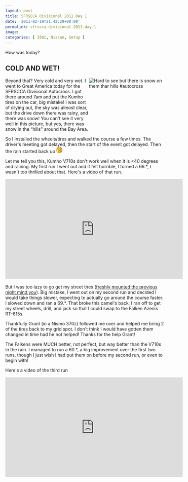 ```yaml
---
layout: post
title: SFRSCCA Divisional 2011 Day 1
date: '2011-02-19T21:42:29+00:00'
permalink: sfrscca-divisional-2011-day-1
image:
categories: [ 350z, Nissan, Setup ]
---
```


How was today?


## COLD AND WET!


<a href="http://www.flickr.com/photos/chammond/5458127935/"><img style="display: inline; float: right" border="0" alt="Hard to see but there is snow on them thar hills #autocross" align="right" src="http://farm6.static.flickr.com/5293/5458127935_f28fd5c35f_m.jpg" width="240" height="179" /></a>Beyond that? Very cold and very wet. I went to Great America today for the SFRSCCA Divisional Autocross. I got there around 7am and put the Kumho tires on the car, big mistake! I was sort of drying out, the sky was almost clear, but the drive down there was rainy, and there was snow! You can't see it very well in this picture, but yes, there was snow in the “hills" around the Bay Area.

So I installed the wheels/tires and walked the course a few times. The driver's meeting got delayed, then the start of the event got delayed. Then the rain started back up <img style="border-bottom-style: none; border-right-style: none; border-top-style: none; border-left-style: none" class="wlEmoticon wlEmoticon-sadsmile" alt="Sad smile" src="/assets/images/PublishThumbnails/Windows-Live-Writer/SFRSCCA-Divisional-2011-Day-1_10487/wlEmoticon-sadsmile_2.png" />

Let me tell you this, Kumho V710s don't work well when it is &lt;40 degrees and raining. My first run I went out and it felt horrible, I turned a 66.*, I wasn't too thrilled about that. Here's a video of that run.

<iframe width="560" height="315" src="https://www.youtube.com/embed/WV9E75Gkc-Y?si=c_Mme4Fqbd4iAoic" title="YouTube video player" frameborder="0" allow="accelerometer; autoplay; clipboard-write; encrypted-media; gyroscope; picture-in-picture; web-share" referrerpolicy="strict-origin-when-cross-origin" allowfullscreen></iframe>

But I was too lazy to go get my street tires ([freshly mounted the previous night mind you](/night-before-the-project-350zs-first-divisional)). Big mistake, I went out on my second run and decided I would take things slower, expecting to actually go around the course faster. I slowed down and ran a 69.*. That broke this camel's back, I ran off to get my street wheels, drill, and jack so that I could swap to the Falken Azenis RT-615s.

Thankfully Grant (in a Nismo 370z) followed me over and helped me bring 2 of the tires back to my grid spot. I don't think I would have gotten them changed in time had he not helped! Thanks for the help Grant!

The Falkens were MUCH better, not perfect, but way better than the V710s in the rain. I managed to run a 60.*, a big improvement over the first two runs, though I just wish I had put them on before my second run, or even to begin with!

Here's a video of the third run

<iframe width="560" height="315" src="https://www.youtube.com/embed/cGIZVNTaNbU?si=L-7V6UY5UwWRrr8Q" title="YouTube video player" frameborder="0" allow="accelerometer; autoplay; clipboard-write; encrypted-media; gyroscope; picture-in-picture; web-share" referrerpolicy="strict-origin-when-cross-origin" allowfullscreen></iframe>





